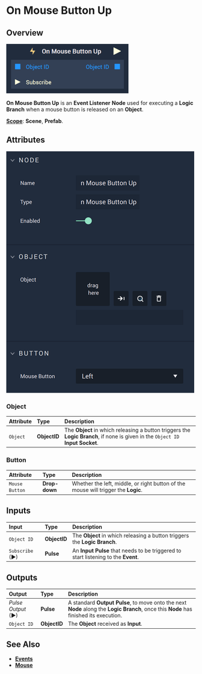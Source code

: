 # On Mouse Button Up

## Overview

![The On Mouse Button Up Node.](../../../.gitbook/assets/onmousebuttonupupdatedimage.png)

**On Mouse Button Up** is an **Event Listener** **Node** used for executing a **Logic Branch** when a mouse button is released on an **Object**.

[**Scope**](../../overview.md#scopes): **Scene**, **Prefab**.

## Attributes

![The On Mouse Button Up Node Attributes.](../../../.gitbook/assets/onmousebuttonupattributes.png)

### Object

| Attribute | Type | Description |
| :--- | :--- | :--- |
| `Object` | **ObjectID** | The **Object** in which releasing a button triggers the **Logic Branch**, if none is given in the `Object ID` **Input Socket**. |

### Button

| Attribute | Type | Description |
| :--- | :--- | :--- |
| `Mouse Button` | **Drop-down** | Whether the left, middle, or right button of the mouse will trigger the **Logic**. |

## Inputs

| Input | Type | Description |
| :--- | :--- | :--- |
| `Object ID` | **ObjectID** | The **Object** in which releasing a button triggers the **Logic Branch**. |
| `Subscribe` (►)|**Pulse** | An **Input Pulse** that needs to be triggered to start listening to the **Event**. |

## Outputs

| Output | Type | Description |
| :--- | :--- | :--- |
| _Pulse Output_ \(►\) | **Pulse** | A standard **Output Pulse**, to move onto the next **Node** along the **Logic Branch**, once this **Node** has finished its execution. |
| `Object ID` | **ObjectID** | The **Object** received as **Input**. |

## See Also

* [**Events**](../)
* [**Mouse**](./)

